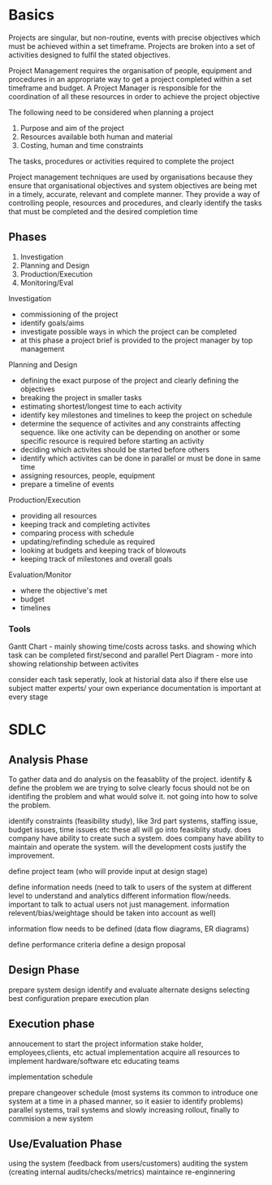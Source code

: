 # Basics

Projects are singular, but non-routine, events with precise objectives which must be achieved within a set timeframe. Projects are broken into a set of activities designed to fulfil the stated objectives. 


Project Management requires the organisation of people, equipment and procedures in an appropriate way to get a project completed within a set timeframe and budget. A Project Manager is responsible for the coordination of all these resources in order to achieve the project objective

The following need to be considered when planning a project

1. Purpose and aim of the project
2. Resources available both human and material
3. Costing, human and time constraints

The tasks, procedures or activities required to complete the project


Project management techniques are used by organisations because they ensure that organisational objectives and system objectives are being met in a timely, accurate, relevant and complete manner. They provide a way of controlling people, resources and procedures, and clearly identify the tasks that must be completed and the desired completion time


## Phases

1. Investigation
2. Planning and Design
3. Production/Execution
4. Monitoring/Eval

Investigation 
- commissioning of the project
- identify goals/aims
- investigate possible ways in which the project can be completed
- at this phase a project brief is provided to the project manager by top management


Planning and Design
- defining the exact purpose of the project and clearly defining the objectives
- breaking the project in smaller tasks
- estimating shortest/longest time to each activity
- identify key milestones and timelines to keep the project on schedule
- determine the sequence of activites and any constraints affecting sequence. like one activity can be depending on another or some specific resource is required before starting an activity
- deciding which activites should be started before others
- identify which activites can be done in parallel or must be done in same time
- assigning resources, people, equipment
- prepare a timeline of events


Production/Execution
- providing all resources
- keeping track and completing activites
- comparing process with schedule
- updating/refinding schedule as required
- looking at budgets and keeping track of blowouts
- keeping track of milestones and overall goals

Evaluation/Monitor
- where the objective's met
- budget
- timelines


### Tools

Gantt Chart - mainly showing time/costs across tasks. and showing which task can be completed first/second and parallel
Pert Diagram - more into showing relationship between activites

consider each task seperatly, look at historial data also if there else use subject matter experts/ your own experiance
documentation is important at every stage


# SDLC

## Analysis Phase

To gather data and do analysis on the feasablity of the project. 
identify & define the problem we are trying to solve clearly
focus should not be on identifing the problem and what would solve it. not going into how to solve the problem.

identify constraints (feasibility study), like 3rd part systems, staffing issue, budget issues, time issues etc these all will go into feasiblity study. does company have ability to create such a system. does company have ability to maintain and operate the system. will the development costs justify the improvement. 

define project team (who will provide input at design stage)

define information needs (need to talk to users of the system at different level to understand and analytics different information flow/needs. important to talk to actual users not just management. information relevent/bias/weightage should be taken into account as well)

information flow needs to be defined (data flow diagrams, ER diagrams)

define performance criteria
define a design proposal

## Design Phase

prepare system design
identify and evaluate alternate designs
selecting best configuration
prepare execution plan

## Execution phase

annoucement to start the project information stake holder, employees,clients, etc
actual implementation
acquire all resources to implement hardware/software etc
educating teams

implementation schedule

prepare changeover schedule (most systems its common to introduce one system at a time in a phased manner, so it easier to identify problems)
parallel systems, trail systems and slowly increasing rollout, finally to commision a new system

## Use/Evaluation Phase

using the system (feedback from users/customers)
auditing the system (creating internal audits/checks/metrics)
maintaince
re-enginnering

